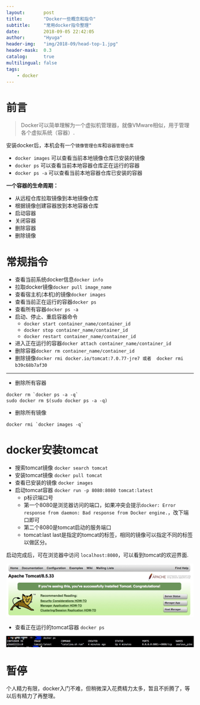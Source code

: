 ```yaml
---
layout:       post
title:        "Docker一些概念和指令"
subtitle:     "常用docker指令整理"
date:         2018-09-05 22:42:05
author:       "Hyuga"
header-img:   "img/2018-09/head-top-1.jpg"
header-mask:  0.3
catalog:      true
multilingual: false
tags:
    - docker
---
```


# 前言
> Docker可以简单理解为一个虚拟机管理器，就像VMware相似，用于管理各个虚拟系统（容器）.

安装docker后，本机会有一个`镜像管理仓库`和`容器管理仓库`
- `docker images` 可以查看当前本地镜像仓库已安装的镜像
- `docker ps` 可以查看当前本地容器仓库正在运行的容器
- `docker ps -a` 可以查看当前本地容器仓库已安装的容器

**一个容器的生命周期：**
- 从远程仓库拉取镜像到本地镜像仓库
- 根据镜像创建容器放到本地容器仓库
- 启动容器
- 关闭容器
- 删除容器
- 删除镜像

# 常规指令
- 查看当前系统docker信息`docker info`
- 拉取docker镜像`docker pull image_name`
- 查看宿主机(本机)的镜像`docker images`
- 查看当前正在运行的容器`docker ps`
- 查看所有容器`docker ps -a`
- 启动、停止、重启容器命令
    - `docker start container_name/container_id`
    - `docker stop container_name/container_id`
    - `docker restart container_name/container_id`
- 进入正在运行的容器`docker attach container_name/container_id`
- 删除容器`docker rm container_name/container_id`
- 删除镜像`docker rmi docker.io/tomcat:7.0.77-jre7 或者  docker rmi b39c68b7af30`

---
- 删除所有容器
```
docker rm `docker ps -a -q`
sudo docker rm $(sudo docker ps -a -q)

```

- 删除所有镜像
```
docker rmi `docker images -q`
```

# docker安装tomcat
- 搜索tomcat镜像 `docker search tomcat`
- 安装tomcat镜像 `docker pull tomcat`
- 查看已安装的镜像 `docker images`
- 启动tomcat容器 `docker run -p 8080:8080 tomcat:latest`
    - p标识端口号
    - 第一个8080是浏览器访问的端口，如果冲突会提示`docker: Error response from daemon: Bad response from Docker engine.`，改下端口即可
    - 第二个8080是tomcat启动的服务端口
    - tomcat:last last是指定的tomcat的标签，相同的镜像可以指定不同的标签以做区分。

启动完成后，可在浏览器中访问 `localhost:8080`，可以看到tomcat的欢迎界面.

![](/img/2018-09/welcome-tomcat.png)
- 查看正在运行的tomcat容器 `docker ps`

![](/img/2018-09/docker-ps.png)

# 暂停
个人精力有限，docker入门不难，但稍微深入花费精力太多，暂且不折腾了，等以后有精力了再整理。